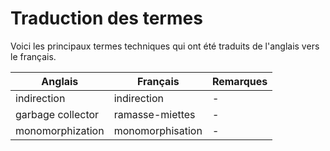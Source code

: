 # Traduction des termes

Voici les principaux termes techniques qui ont été traduits de l'anglais vers le
français.

| Anglais | Français | Remarques |
| ------- | -------- | --------- |
| indirection | indirection | - |
| garbage collector | ramasse-miettes | - |
| monomorphization | monomorphisation | - |
